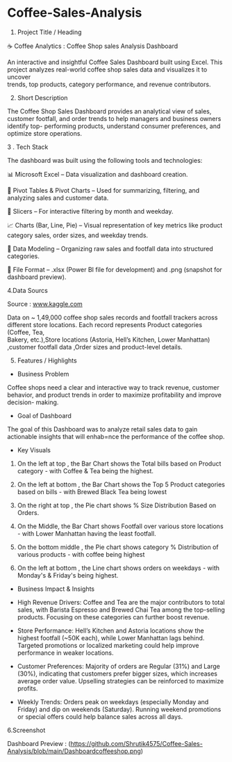 # Coffee-Sales-Analysis

1. Project Title / Heading

 ☕  Coffee Analytics : Coffee Shop sales Analysis Dashboard

   An interactive and insightful Coffee Sales Dashboard built using Excel. This project analyzes real-world coffee shop sales data and visualizes it to uncover  
   trends, top products, category performance, and revenue contributors.

2. Short Description

The Coffee Shop Sales Dashboard provides an analytical view of sales, customer footfall, and order trends to help managers and business owners identify top-
performing products, understand consumer preferences, and optimize store operations.

3 . Tech Stack

 The dashboard was built using the following tools and technologies:


 📊 Microsoft Excel – Data visualization and dashboard creation.

 🔄 Pivot Tables & Pivot Charts – Used for summarizing, filtering, and analyzing sales and customer data.

 📌 Slicers – For interactive filtering by month and weekday.

 📈 Charts (Bar, Line, Pie) – Visual representation of key metrics like product category sales, order sizes, and weekday trends.

 📑 Data Modeling – Organizing raw sales and footfall data into structured categories.

 📂 File Format – .xlsx (Power BI file for development) and .png (snapshot for dashboard preview).

4.Data Sourcs

 Source : www.kaggle.com

 Data on ~ 1,49,000 coffee shop sales records and footfall trackers across different store locations. Each record represents Product categories (Coffee, Tea,   
 Bakery, etc.),Store locations (Astoria, Hell’s Kitchen, Lower Manhattan) ,customer footfall data ,Order sizes and product-level details.

5. Features / Highlights

 - Business Problem

  Coffee shops need a clear and interactive way to track revenue, customer behavior, and product trends in order to maximize profitability and improve decision- 
  making.
  
 - Goal of Dashboard

  The goal of this Dashboard was to analyze retail sales data to gain actionable insights that will enhab=nce the performance of the coffee shop.

 - Key Visuals

  1. On the left at top , the Bar Chart shows the Total bills based on Product category - with Coffee & Tea being the highest.

  2. On the left at bottom , the Bar Chart shows the Top 5 Product categories based on bills - with Brewed Black Tea being lowest

  3. On the right at top , the Pie chart shows % Size Distribution Based on Orders.

  4. On the Middle, the Bar Chart shows Footfall over various store locations - with Lower Manhattan having the least footfall.

  5. On the bottom middle , the Pie chart shows  category % Distribution of various products - with coffee being highest

  6. On the left at bottom , the Line chart shows orders on weekdays - with Monday's & Friday's being highest.

  - Business Impact & Insights

  - High Revenue Drivers: Coffee and Tea are the major contributors to total sales, with Barista Espresso and Brewed Chai Tea among the top-selling products.
   Focusing on these categories can further boost revenue.

 - Store Performance: Hell’s Kitchen and Astoria locations show the highest footfall (~50K each), while Lower Manhattan lags behind. Targeted promotions or
   localized marketing could help improve performance in weaker locations.

 - Customer Preferences: Majority of orders are Regular (31%) and Large (30%), indicating that customers prefer bigger sizes, which increases average order value.
  Upselling strategies can be reinforced to maximize profits.

 - Weekly Trends: Orders peak on weekdays (especially Monday and Friday) and dip on weekends (Saturday). Running weekend promotions or special offers could help
  balance sales across all days.
  
6.Screenshot

  Dashboard Preview : (https://github.com/Shrutik4575/Coffee-Sales-Analysis/blob/main/Dashboardcoffeeshop.png)

